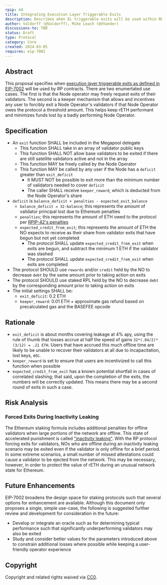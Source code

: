 ```yaml
---
rpip: 44
title: Integrating Execution Layer Triggerable Exits
description: Describes when EL triggerable exits will be used within RP
author: Valdorff (@Valdorff), Mike Leach (@VVander)
discussions-to: TBD
status: Draft
type: Protocol
category: Core
created: 2024-03-05
requires: eip-7002
---
```


## Abstract
This proposal specifies when [execution layer triggerable exits as defined in EIP-7002](https://eips.ethereum.org/EIPS/eip-7002)  will be used by RP contracts. There are two enumertated use cases. The first is that the Node operator may freely request exits of their validators. The second is a keeper mechanism that allows and incentives any user to forcibly exit a Node Operator's validators if that Node Operator owes the protocol a threshold amount. This helps keep rETH performant and minimizes funds lost by a badly performing Node Operator. 

## Specification
- An `exit` function SHALL be included in the Megapool delegate
  - This function SHALL take in an array of validator public keys
  - This function SHALL NOT allow base validators to be exited if there are still satellite validators active and not in the array
  - This function MAY be freely called by the Node Operator
  - This function MAY be called by any user if the Node has a `deficit` greater than `exit_deficit`
    - It MUST NOT be possible to exit more than the minimum number of validators needed to cover `deficit`
    - The caller SHALL receive `keeper_reward`, which is deducted from the Node Operator's share
- `deficit` is `balance_deficit + penalties - expected_exit_balance`
  - `balance_deficit = 32-balance`; this represents the amount of validator principal lost due to Ethereum penalties
  - `penalties`; this represents the amount of ETH owed to the protocol per [RPIP-42's penalties](RPIP-42.md#penalizable-offenses)
  - `expected_credit_from_exit`; this represents the amount of ETH the NO expects to receive as their share from validator exits that have begun but not yet completed
    - The protocol SHALL update `expected_credit_from_exit` when exits are begun, and subtract the minimum 1 ETH if the validator was slashed
    - The protocol SHALL update `expected_credit_from_exit` when exits are completed 
- The protocol SHOULD use `rewards` and/or `credit` held by the NO to decrease `debt` by the same amount prior to taking action on exits
- The protocol SHOULD use staked RPL held by the NO to decrease `debt` by the corresponding amount prior to taking action on exits
- The initial settings SHALL be:
  - `exit_deficit`: 0.2 ETH
  - `keeper_reward`: 0.01 ETH + approximate gas refund based on precalculated gas and the BASEFEE opcode

## Rationale
- `exit_deficit` is about months covering leakage at 4% apy, using the rule of thumb that losses accrue at half the speed of gains `32*(.04/2)*(3/12) = .21 ETH`. Users that have accrued this much offline time are likely to be unable to recover their validators at all due to incapacitation, lost keys, etc.
- `keeper_reward` is set to ensure that users are incentivized to call this function when possible
- `expected_credit_from_exit` has a known potential shortfall in cases of correlated slashing; that said, upon the completion of the exits, the numbers will be correctly updated. This means there may be a second round of exits in such a case.

## Risk Analysis

### Forced Exits During Inactivity Leaking

The Ethereum staking formula includes additional penalties for offline validators when large portions of the network are offline. This state of accelerated punishment is called ["inactivity leaking"](https://ethereum.org/en/developers/docs/consensus-mechanisms/pos/rewards-and-penalties/#inactivity-leak). With the RP protocol forcing exits for validators, NOs who are offline during an inactivity leaking scenario may be exited even if the validator is only offline for a brief period. In some extreme scenarios, a small number of missed attestations could cause a validator to be ejected from the network. This may be necessary, however, in order to protect the value of rETH during an unusual network state for Ethereum.

## Future Enhancements

EIP-7002 broadens the design space for staking protocols such that several options for enhancement are available. Although this document only proposes a single, simple use-case, the following is suggested further review and development for consideration in the future:

- Develop or integrate an oracle such as for determining typical performance such that significantly underperforming validators may also be exited
- Study and consider better values for the parameters introduced above to constrain additional losses where possible while keeping a user-friendly operator experience

## Copyright
Copyright and related rights waived via [CC0](https://creativecommons.org/publicdomain/zero/1.0/).

